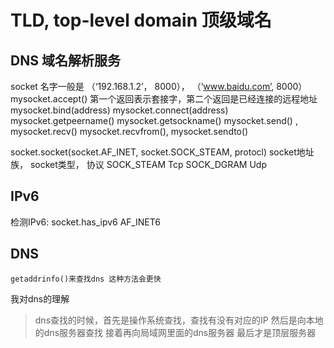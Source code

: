 # TLD, top-level domain 顶级域名

## DNS 域名解析服务
 socket 名字一般是 （‘192.168.1.2’， 8000）， （‘www.baidu.com’, 8000）
 mysocket.accept() 第一个返回表示套接字，第二个返回是已经连接的远程地址
 mysocket.bind(address)
 mysocket.connect(address)
 mysocket.getpeername()
 mysocket.getsockname()
 mysocket.send() , mysocket.recv()
 mysocket.recvfrom(), mysocket.sendto()

 socket.socket(socket.AF_INET, socket.SOCK_STEAM, protocl)
                socket地址族，   socket类型，       协议
                                SOCK_STEAM Tcp
                                SOCK_DGRAM Udp


## IPv6
   检测IPv6: socket.has_ipv6
   AF_INET6


## DNS
    getaddrinfo()来查找dns 这种方法会更快
    
我对dns的理解
>dns查找的时候，首先是操作系统查找，查找有没有对应的IP
> 然后是向本地的dns服务器查找
> 接着再向局域网里面的dns服务器
> 最后才是顶层服务器